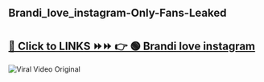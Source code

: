 
 ## Brandi_love_instagram-Only-Fans-Leaked

# <h2><a href="https://clipsfans.com/Brandi_love_instagram&ref=git">🔗 Click to LINKS ⏩⏩ 👉 🟢 Brandi love instagram </a></h2>

<a href="https://clipsfans.com/Brandi_love_instagram&ref=git" rel="nofollow" data-target="animated-image.originalLink"><img src="https://i.ibb.co.com/xMMVF88/686577567.gif" alt="Viral Video Original" style="max-width: 100%; display: inline-block;" data-target="animated-image.originalImage"></a>
